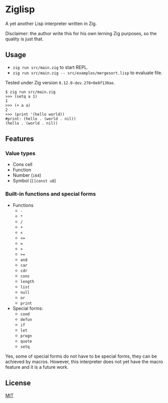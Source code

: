 # Ziglisp

A yet another Lisp interpreter written in Zig.

Disclaimer: the author write this for his own lerning Zig purposes, so the quality is just that.

## Usage

* `zig run src/main.zig` to start REPL.
* `zig run src/main.zig -- src/examples/mergesort.lisp` to evaluate file.

Tested under Zig version `0.12.0-dev.278+0e8f130ae`.

```
$ zig run src/main.zig
>>> (setq a 1)
1
>>> (+ a a)
2
>>> (print '(hello world))
#print: (hello . (world . nil))
(hello . (world . nil))
```

## Features


### Value types

* Cons cell
* Function
* Number (`i64`)
* Symbol (`[]const u8`)

### Built-in functions and special forms

* Functions
    * `-`
    * `*`
    * `/`
    * `+`
    * `<`
    * `<=`
    * `=`
    * `>`
    * `>=`
    * `and`
    * `car`
    * `cdr`
    * `cons`
    * `length`
    * `list`
    * `null`
    * `or`
    * `print`
* Special forms:
    * `cond`
    * `defun`
    * `if`
    * `let`
    * `progn`
    * `quote`
    * `setq`

Yes, some of special forms do not have to be special forms, they can be achieved by macros.
However, this interpreter does not yet have the macro feature and it is a future work.

## License

[MIT](https://choosealicense.com/licenses/mit/)